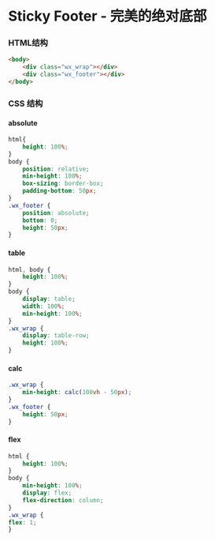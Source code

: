 # Sticky Footer - 完美的绝对底部

### HTML结构
```html
<body>
    <div class="wx_wrap"></div>
    <div class="wx_footer"></div>
</body>
```

### CSS 结构
#### absolute

```css
html{
    height: 100%;
}
body {
    position: relative;
    min-height: 100%;
    box-sizing: border-box;
    padding-bottom: 50px;
}
.wx_footer {
    position: absolute;
    bottom: 0;
    height: 50px;
}
```

#### table
```css
html, body {
    height: 100%;
}
body {
    display: table;
    width: 100%;
    min-height: 100%;
}
.wx_wrap {
    display: table-row;
    height: 100%;
}
```
#### calc
```css
.wx_wrap {
    min-height: calc(100vh - 50px);
}
.wx_footer {
    height: 50px;
}
```
#### flex
```css
html {
    height: 100%;
}
body {
    min-height: 100%;
    display: flex;
    flex-direction: column;
}
.wx_wrap {
flex: 1;
}
```







